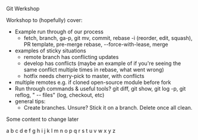 Git Werkshop

Workshop to (hopefully) cover:
- Example run through of our process
  - fetch, branch, ga-p, git mv, commit, rebase -i (reorder, edit, squash), PR template, pre-merge rebase, --force-with-lease, merge
- examples of sticky situations
  - remote branch has conflicting updates
  - develop has conflicts (maybe an example of if you're seeing the same conflict multiple times in rebase, what went wrong)
  - hotfix needs cherry-pick to master, with conflicts
- multiple remotes e.g. if cloned open-source module before fork
- Run through commands & useful tools? git diff, git show, git log -p, git reflog, " -- files" (log, checkout, etc)
- general tips:
  - Create branches. Unsure? Stick it on a branch. Delete once all clean.


Some content to change later

a
b
c
d
e
f
g
h
i
j
k
l
m
n
o
p
q
r
s
t
u
v
w
x
y
z
